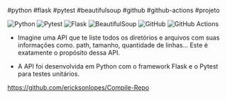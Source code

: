 #python #flask #pytest #beautifulsoup #github #github-actions #projeto

![Python](https://img.shields.io/badge/-Python-3776AB?&logo=Python&logoColor=FFFFFF)
![Pytest](https://img.shields.io/badge/-Pytest-0A9EDC?&logo=Pytest&logoColor=FFFFFF)
![Flask](https://img.shields.io/badge/-Flask-181717?&logo=Flask&logoColor=FFFFFF)
![BeautifulSoup](https://img.shields.io/badge/-BeautifulSoup-EE4C2C?&logo=BeautifulSoup&logoColor=FFFFFF)
![GitHub](https://img.shields.io/badge/-GitHub-181717?&logo=GitHub&logoColor=FFFFFF)
![GitHub Actions](https://img.shields.io/badge/-GitHub%20Actions-2088FF?&logo=GitHub%20Actions&logoColor=FFFFFF)

- Imagine uma API que te liste todos os diretórios e arquivos com suas informações como. path, tamanho, quantidade de linhas... Este é exatamente o propósito dessa API.

- A API foi desenvolvida em Python com o framework Flask e o Pytest para testes unitários.

https://github.com/ericksonlopes/Compile-Repo
